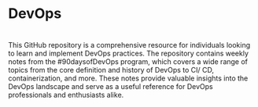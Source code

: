 # DevOps
# 
 This GitHub repository is a comprehensive resource for individuals looking to learn and implement DevOps practices. The repository contains weekly notes from the #90daysofDevOps program, which covers a wide range of topics from the core definition and history of DevOps to CI/ CD, containerization, and more. These notes provide valuable insights into the DevOps landscape and serve as a useful reference for DevOps professionals and enthusiasts alike.
